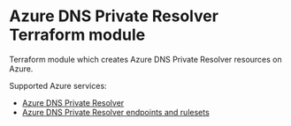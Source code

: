 # Azure DNS Private Resolver Terraform module

Terraform module which creates Azure DNS Private Resolver resources on Azure.

Supported Azure services:

* [Azure DNS Private Resolver](https://learn.microsoft.com/en-us/azure/dns/dns-private-resolver-overview)
* [Azure DNS Private Resolver endpoints and rulesets](https://learn.microsoft.com/en-us/azure/dns/private-resolver-endpoints-rulesets)